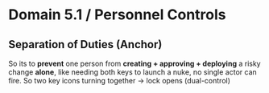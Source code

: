 # Domain 5.1 / Personnel Controls

## Separation of Duties (Anchor)
So its to **prevent** one person from **creating + approving + deploying** a risky change **alone**, like needing both keys to launch a nuke, no single actor can fire. So two key icons turning together → lock opens (dual-control)
